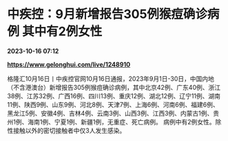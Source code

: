 # 中疾控：9月新增报告305例猴痘确诊病例 其中有2例女性

**2023-10-16 07:12**

**https://www.gelonghui.com/live/1248910**

格隆汇10月16日丨中疾控官网10月16日通报，2023年9月1日-30日，中国内地（不含港澳台）新增报告305例猴痘确诊病例，其中北京42例、广东40例、浙江38例、江苏32例、广西16例、四川13例、重庆12例、湖北12例、辽宁11例、湖南11例、陕西9例、山东9例、河北8例、天津7例、上海6例、河南6例、福建6例、黑龙江5例、安徽4例、吉林4例、云南3例、山西3例、江西3例、内蒙古1例、贵州1例、海南1例、宁夏1例、新疆1例，无重症、死亡病例。 病例中有2例女性。除性接触以外的密切接触者中仅3人发生感染。